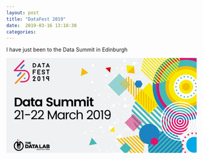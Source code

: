 ```yaml
---
layout: post
title: "DataFest 2019"
date:  2019-03-16 13:18:30
categories:
---
```


I have just been to the Data Summit in Edinburgh

![Data Summit](/assets/images/data-summit.jpg)
